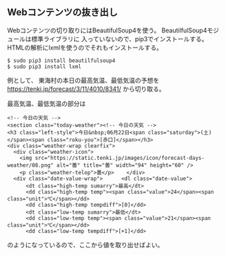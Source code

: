 ## Webコンテンツの抜き出し


Webコンテンツの切り取りにはBeautifulSoup4を使う。
BeautilfulSoup4モジュールは標準ライブラリに
入っていないので、pip3でインストールする。
HTMLの解析にlxmlを使うのでそれもインストールする。

    $ sudo pip3 install beautilfulsoup4
    $ sudo pip3 install lxml

例として、
東海村の本日の最高気温、最低気温の予想を
https://tenki.jp/forecast/3/11/4010/8341/
から切り取る。

最高気温、最低気温の部分は

    <!-- 今日の天気 -->
    <section class="today-weather"><!-- 今日の天気 -->
    <h3 class="left-style">今日&nbsp;06月22日<span class="saturday">(土)</span><span class="roku-you">[赤口]</span></h3>
    <div class="weather-wrap clearfix">
      <div class="weather-icon">
        <img src="https://static.tenki.jp/images/icon/forecast-days-weather/08.png" alt="曇" title="曇" width="94" height="60" />
        <p class="weather-telop">曇</p>    </div>
      <div class="date-value-wrap">      <dl class="date-value">
          <dt class="high-temp sumarry">最高</dt>
          <dd class="high-temp temp"><span class="value">24</span><span class="unit">℃</span></dd>
          <dd class="high-temp tempdiff">[0]</dd>
          <dt class="low-temp sumarry">最低</dt>
          <dd class="low-temp temp"><span class="value">21</span><span class="unit">℃</span></dd>
          <dd class="low-temp tempdiff">[+1]</dd>

のようになっているので、ここから値を取り出せばよい。



